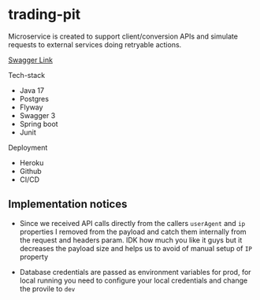 # trading-pit

Microservice is created to support client/conversion APIs and simulate requests to external services doing retryable actions.

[Swagger Link](https://tradingpit-backend.herokuapp.com/swagger-ui/index.html)

Tech-stack
- Java 17
- Postgres
- Flyway
- Swagger 3
- Spring boot
- Junit

Deployment
- Heroku
- Github
- CI/CD


## Implementation notices
-  Since we received API calls directly from the callers `userAgent` and `ip` properties I removed from the payload and catch them internally from the request and headers param. IDK how much you like it guys but it decreases the payload size and helps us to avoid of manual setup of `IP` property

- Database credentials are passed as environment variables for prod, for local running you need to configure your local credentials and change the provile to `dev` 
